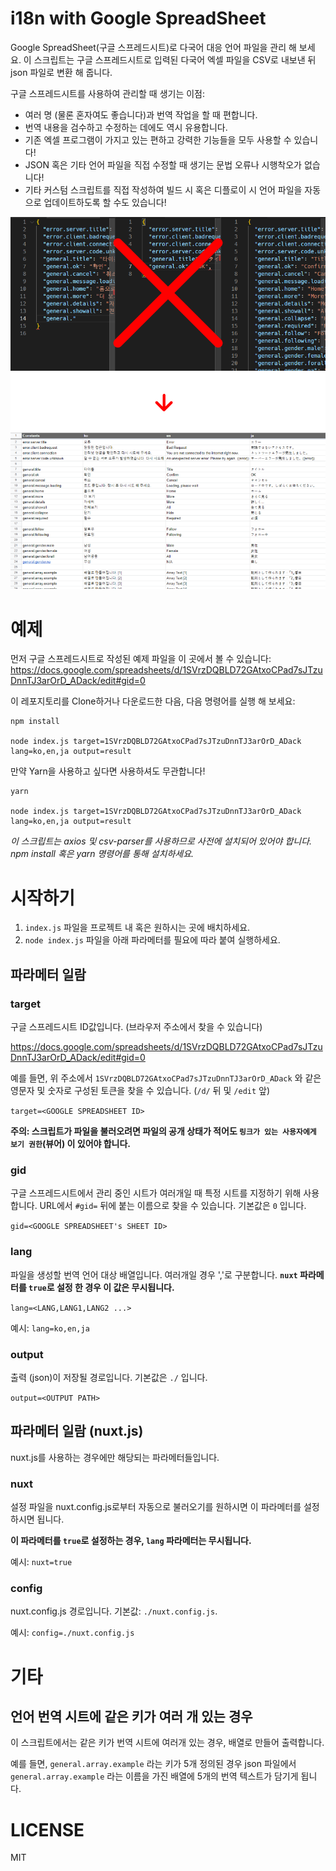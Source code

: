# i18n with Google SpreadSheet

Google SpreadSheet(구글 스프레드시트)로 다국어 대응 언어 파일을 관리 해 보세요.
이 스크립트는 구글 스프레드시트로 입력된 다국어 엑셀 파일을 CSV로 내보낸 뒤 json 파일로 변환 해 줍니다.

구글 스프레드시트를 사용하여 관리할 때 생기는 이점:
- 여러 명 (물론 혼자여도 좋습니다)과 번역 작업을 할 때 편합니다.
- 번역 내용을 검수하고 수정하는 데에도 역시 유용합니다.
- 기존 엑셀 프로그램이 가지고 있는 편하고 강력한 기능들을 모두 사용할 수 있습니다!
- JSON 혹은 기타 언어 파일을 직접 수정할 때 생기는 문법 오류나 시행착오가 없습니다!
- 기타 커스텀 스크립트를 직접 작성하여 빌드 시 혹은 디플로이 시 언어 파일을 자동으로 업데이트하도록 할 수도 있습니다!

![Image](./images/image.png)

# 예제
먼저 구글 스프레드시트로 작성된 예제 파일을 이 곳에서 볼 수 있습니다:
https://docs.google.com/spreadsheets/d/1SVrzDQBLD72GAtxoCPad7sJTzuDnnTJ3arOrD_ADack/edit#gid=0

이 레포지토리를 Clone하거나 다운로드한 다음, 다음 명령어를 실행 해 보세요:
```
npm install

node index.js target=1SVrzDQBLD72GAtxoCPad7sJTzuDnnTJ3arOrD_ADack lang=ko,en,ja output=result
```

만약 Yarn을 사용하고 싶다면 사용하셔도 무관합니다!

```
yarn

node index.js target=1SVrzDQBLD72GAtxoCPad7sJTzuDnnTJ3arOrD_ADack lang=ko,en,ja output=result
```

*이 스크립트는 axios 및 csv-parser를 사용하므로 사전에 설치되어 있어야 합니다. npm install 혹은 yarn 명령어를 통해 설치하세요.*

# 시작하기
1. `index.js` 파일을 프로젝트 내 혹은 원하시는 곳에 배치하세요.
2. `node index.js` 파일을 아래 파라메터를 필요에 따라 붙여 실행하세요.

## 파라메터 일람
### target
구글 스프레드시트 ID값입니다. (브라우저 주소에서 찾을 수 있습니다)

https://docs.google.com/spreadsheets/d/1SVrzDQBLD72GAtxoCPad7sJTzuDnnTJ3arOrD_ADack/edit#gid=0

예를 들면, 위 주소에서 `1SVrzDQBLD72GAtxoCPad7sJTzuDnnTJ3arOrD_ADack` 와 같은 영문자 및 숫자로 구성된 토큰을 찾을 수 있습니다. (`/d/` 뒤 및 `/edit` 앞)

`target=<GOOGLE SPREADSHEET ID>`

**주의: 스크립트가 파일을 불러오려면 파일의 공개 상태가 적어도 `링크가 있는 사용자에게 보기 권한`(뷰어) 이 있어야 합니다.**

### gid
구글 스프레드시트에서 관리 중인 시트가 여러개일 때 특정 시트를 지정하기 위해 사용합니다.
URL에서 `#gid=` 뒤에 붙는 이름으로 찾을 수 있습니다.
기본값은 `0` 입니다.


`gid=<GOOGLE SPREADSHEET's SHEET ID>`

### lang
파일을 생성할 번역 언어 대상 배열입니다. 여러개일 경우 ','로 구분합니다.
**`nuxt` 파라메터를 `true`로 설정 한 경우 이 값은 무시됩니다.**

`lang=<LANG,LANG1,LANG2 ...>`

예시:
`lang=ko,en,ja`

### output
출력 (json)이 저장될 경로입니다. 기본값은 `./` 입니다.

`output=<OUTPUT PATH>`

## 파라메터 일람 (nuxt.js)
nuxt.js를 사용하는 경우에만 해당되는 파라메터들입니다.

### nuxt
설정 파일을 nuxt.config.js로부터 자동으로 불러오기를 원하시면 이 파라메터를 설정하시면 됩니다.

**이 파라메터를 `true`로 설정하는 경우, `lang` 파라메터는 무시됩니다.**

예시:
`nuxt=true`


### config
nuxt.config.js 경로입니다. 기본값: `./nuxt.config.js`.

예시:
`config=./nuxt.config.js`


# 기타
## 언어 번역 시트에 같은 키가 여러 개 있는 경우
이 스크립트에서는 같은 키가 번역 시트에 여러개 있는 경우, 배열로 만들어 출력합니다.

예를 들면, `general.array.example` 라는 키가 5개 정의된 경우 json 파일에서 `general.array.example` 라는 이름을 가진 배열에 5개의 번역 텍스트가 담기게 됩니다.



# LICENSE
MIT
